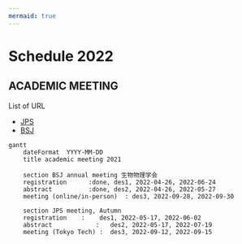 ```yaml
---
mermaid: true
---
```


# Schedule 2022

## ACADEMIC MEETING

List of URL

- [JPS](https://www.jps/or.jp/english/)
- [BSJ](https://www2.aeplan.co.jp/bsj2022/index.html)

```mermaid
gantt
    dateFormat  YYYY-MM-DD
    title academic meeting 2021
        
    section BSJ annual meeting 生物物理学会
    registration      :done, des1, 2022-04-26, 2022-06-24
    abstract          :done, des2, 2022-04-26, 2022-05-27
    meeting (online/in-person)  : des3, 2022-09-28, 2022-09-30
  
    section JPS meeting, Autumn
    registration	:    des1, 2022-05-17, 2022-06-02
    abstract	        :   des2, 2022-05-17, 2022-07-19
    meeting (Tokyo Tech) :	des3, 2022-09-12, 2022-09-15
```
